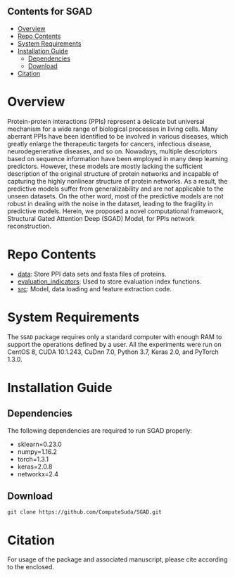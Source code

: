 ## Contents for SGAD

- [Overview](#overview)
- [Repo Contents](#repo-contents)
- [System Requirements](#system-requirements)
- [Installation Guide](#installation-guide)
  - [Dependencies](#dependencies)
  - [Download](#download)
- [Citation](#citation)

# Overview

Protein-protein interactions (PPIs) represent a delicate but universal mechanism for a wide range of biological processes in living cells. Many aberrant PPIs have been  identified to be involved in various diseases, which greatly enlarge the therapeutic targets for cancers, infectious disease, neurodegenerative diseases, and so on. Nowadays, multiple descriptors based on sequence information have been employed in many deep learning predictors. However, these models are mostly lacking the sufficient description of the original structure of protein networks and incapable of capturing the highly nonlinear structure of protein networks. As a result, the predictive models suffer from generalizability and are not applicable to the unseen datasets. On the other word, most of the predictive models are not robust in dealing with the noise in the dataset, leading to the fragility in predictive models. Herein, we proposed a novel computational framework, Structural Gated Attention Deep (SGAD) Model, for PPIs network reconstruction.

# Repo Contents

- [data](./data): Store PPI data sets and fasta files of proteins.
- [evaluation_indicators](./evaluation_indicators): Used to store evaluation index functions.
- [src](./src): Model, data loading and feature extraction code.


# System Requirements


The `SGAD` package requires only a standard computer with enough RAM to support the operations defined by a user.  All the experiments were run on CentOS 8, CUDA 10.1.243, CuDnn 7.0, Python 3.7, Keras 2.0, and PyTorch 1.3.0.

# Installation Guide
## Dependencies
The following dependencies are required to run SGAD properly:

- sklearn=0.23.0
- numpy=1.16.2
- torch=1.3.1
- keras=2.0.8
- networkx=2.4

## Download

```
git clone https://github.com/ComputeSuda/SGAD.git
```

# Citation

For usage of the package and associated manuscript, please cite according to the enclosed.

